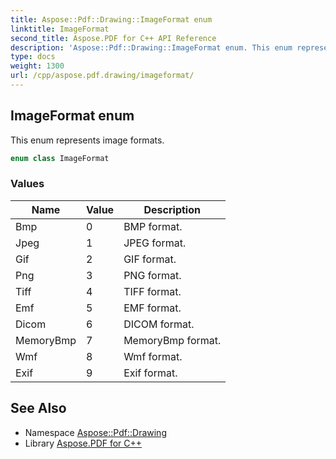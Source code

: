 ```yaml
---
title: Aspose::Pdf::Drawing::ImageFormat enum
linktitle: ImageFormat
second_title: Aspose.PDF for C++ API Reference
description: 'Aspose::Pdf::Drawing::ImageFormat enum. This enum represents image formats in C++.'
type: docs
weight: 1300
url: /cpp/aspose.pdf.drawing/imageformat/
---
```

## ImageFormat enum


This enum represents image formats.

```cpp
enum class ImageFormat
```

### Values

| Name | Value | Description |
| --- | --- | --- |
| Bmp | 0 | BMP format. |
| Jpeg | 1 | JPEG format. |
| Gif | 2 | GIF format. |
| Png | 3 | PNG format. |
| Tiff | 4 | TIFF format. |
| Emf | 5 | EMF format. |
| Dicom | 6 | DICOM format. |
| MemoryBmp | 7 | MemoryBmp format. |
| Wmf | 8 | Wmf format. |
| Exif | 9 | Exif format. |

## See Also

* Namespace [Aspose::Pdf::Drawing](../)
* Library [Aspose.PDF for C++](../../)

